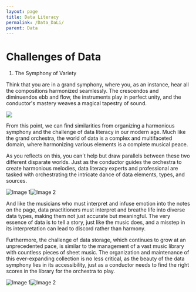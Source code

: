 ```yaml
---
layout: page
title: Data Literacy
permalink: /Data_DaLi/
parent: Data
---
```


# Challenges of Data

1. The Symphony of Variety

Think that you are in a grand symphony, where you, as an instance, hear all the compositions harmonized seamlessly. The crescendos and diminuendos ebb and flow, the instruments play in perfect unity, and the conductor's mastery weaves a magical tapestry of sound.

<img src="/datklim/images/Data/Data_Literacy/orchestra.jpg">

From this point, we can find similarities from organizing a harmonious symphony and the challenge of data literacy in our modern age. Much like the grand orchestra, the world of data is a complex and multifaceted domain, where harmonizing various elements is a complete musical peace. 

As you reflects on this, you can´t help but draw parallels between these two different disparate worlds. Just as the conductor guides the orchestra to create harmonious melodies, data literacy experts and professional are tasked with orchestrating the intricate dance of data elements, types, and sources. 

<div style="display: flex; align-items: center;">
  <img src="/datklim/images/Data/Data_Literacy/andre_reui.jpg" alt="Image 1" style="max-width: 50%;">
  <img src="/datklim/images/Data/Data_Literacy/data_scientst.png" alt="Image 2" style="max-width: 50%;">
</div>


And like the musicians who must interpret and infuse emotion into the notes on the page, data practitioners must interpret and breathe life into diverse data types, making them not just accurate but meaningful. The very essence of data is to tell a story, just like the music does, and a misstep in its interpretation can lead to discord rather than harmony.

Furthermore, the challenge of data storage, which continues to grow at an unprecedented pace, is similar to the management of a vast music library with countless pieces of sheet music. The organization and maintenance of this ever-expanding collection is no less critical, as the beauty of the data symphony lies in its accessibility, just as a conductor needs to find the right scores in the library for the orchestra to play.

<div style="display: flex; align-items: center;">
  <img src="/datklim/images/Data/Data_Literacy/orchestra_parts.jpg" alt="Image 1" style="max-width: 50%;">
  <img src="/datklim/images/Data/Data_Literacy/iot.jpg" alt="Image 2" style="max-width: 50%;">
</div>

